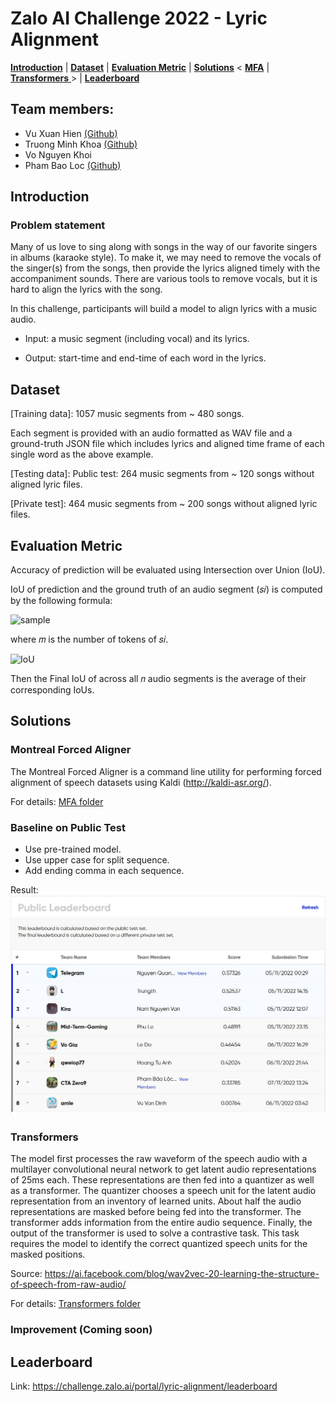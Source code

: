 # Zalo AI Challenge 2022 - Lyric Alignment

[**Introduction**](#introduction) | [**Dataset**](#dataset) | [**Evaluation Metric**](#evaluation-metric) | [**Solutions**](#solutions) < [**MFA**](#montreal-forced-aligner) | [**Transformers** ](#transformers)> | [**Leaderboard**](#leaderboard)
## Team members:
- Vu Xuan Hien <a href="https://github.com/XuanHien304">(Github)</a>
- Truong Minh Khoa <a href="https://github.com/bipowerhcmcity">(Github)</a>
- Vo Nguyen Khoi
- Pham Bao Loc <a href="https://github.com/BaoLocPham">(Github)</a>

## Introduction
### Problem statement

Many of us love to sing along with songs in the way of our favorite singers in albums (karaoke style). To make it, we may need to remove the vocals of the singer(s) from the songs, then provide the lyrics aligned timely with the accompaniment sounds. There are various tools to remove vocals, but it is hard to align the lyrics with the song.

In this challenge, participants will build a model to align lyrics with a music audio.

- Input: a music segment (including vocal) and its lyrics.

- Output: start-time and end-time of each word in the lyrics.

## Dataset
[Training data]:
1057 music segments from ~ 480 songs.

Each segment is provided with an audio formatted as WAV file and a ground-truth JSON file which includes lyrics and aligned time frame of each single word as the above example.

[Testing data]:
Public test: 264 music segments from ~ 120 songs without aligned lyric files.

[Private test]: 464 music segments from ~ 200 songs without aligned lyric files.

## Evaluation Metric
Accuracy of prediction will be evaluated using Intersection over Union (IoU).

IoU of prediction and the ground truth of an audio segment (𝑠𝑖) is computed by the following formula:

![sample](https://lh4.googleusercontent.com/KjnUk0C-1e3WeTcPDpUInuW2UiyD6cE4C-_QxS3_BHE_7DPnorqW0Idqyu-eI0jQJnRJkighZAwKuADEULbFRvShb5_qndoZemVd6E-aPly-mNR0w4fdKK4yLta1L8xJDcOGDMzOwrobMTCOYrOqPWhKGeLqAXpIkPizQli-qteq-pBSxxfUMqJsYuGd_-yxHIH8MBSaoA)

where 𝑚 is the number of tokens of 𝑠𝑖.

![IoU](https://lh3.googleusercontent.com/qRxfTCeuFVVp5FhOX07AKx3ijbq-Urtr6xPcVLlA8FTRDxKp4ztnFQrL3G4RgHBIQ5gowpgfT6Ba9Tvv0U3vl05C5f3sDaua5H00da_P71kE4yf5tBaTTHNpMlXO4jncAvZ-kRcBBp6dyEdswI80zY1cdyLUCLH2drybOnn0dOPPgf0v7kbcE-ayXWxNK46X)

Then the Final IoU of across all 𝑛 audio segments is the average of their corresponding IoUs.

## Solutions
### Montreal Forced Aligner
The Montreal Forced Aligner is a command line utility for performing forced alignment of speech datasets using Kaldi (http://kaldi-asr.org/).

For details: <a href="https://github.com/vnk8071/CTA-Zero9-ZAIC2022-Lyric-Alignment/tree/master/mfa">MFA folder</a>
### Baseline on Public Test
- Use pre-trained model.
- Use upper case for split sequence.
- Add ending comma in each sequence.

Result:
<img src="images/baseline_mfa.jpg">

### Transformers
The model first processes the raw waveform of the speech audio with a multilayer convolutional neural network to get latent audio representations of 25ms each. These representations are then fed into a quantizer as well as a transformer. The quantizer chooses a speech unit for the latent audio representation from an inventory of learned units. About half the audio representations are masked before being fed into the transformer. The transformer adds information from the entire audio sequence. Finally, the output of the transformer is used to solve a contrastive task. This task requires the model to identify the correct quantized speech units for the masked positions.

Source: https://ai.facebook.com/blog/wav2vec-20-learning-the-structure-of-speech-from-raw-audio/

For details: <a href="https://github.com/vnk8071/CTA-Zero9-ZAIC2022-Lyric-Alignment/tree/master/transformers">Transformers folder</a>

### Improvement (Coming soon)

## Leaderboard
Link: https://challenge.zalo.ai/portal/lyric-alignment/leaderboard